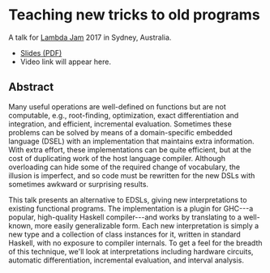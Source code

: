 # Teaching new tricks to old programs

A talk for [Lambda Jam](http://lambdajam.yowconference.com.au/) 2017 in Sydney, Australia.

*   [Slides (PDF)](http://conal.net/talks/teaching-new-tricks-to-old-programs.pdf)
*   Video link will appear here.


## Abstract

Many useful operations are well-defined on functions but are not computable, e.g., root-finding, optimization, exact differentiation and integration, and efficient, incremental evaluation. Sometimes these problems can be solved by means of a domain-specific embedded language (DSEL) with an implementation that maintains extra information. With extra effort, these implementations can be quite efficient, but at the cost of duplicating work of the host language compiler. Although overloading can hide some of the required change of vocabulary, the illusion is imperfect, and so code must be rewritten for the new DSLs with sometimes awkward or surprising results.

This talk presents an alternative to EDSLs, giving new interpretations to existing functional programs. The implementation is a plugin for GHC---a popular, high-quality Haskell compiler---and works by translating to a well-known, more easily generalizable form. Each new interpretation is simply a new type and a collection of class instances for it, written in standard Haskell, with no exposure to compiler internals. To get a feel for the breadth of this technique, we'll look at interpretations including hardware circuits, automatic differentiation, incremental evaluation, and interval analysis. 
